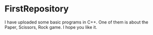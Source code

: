 # FirstRepository

I have uploaded some basic programs in C++. One of them is about the Paper, Scissors, Rock game. I hope you like it.
